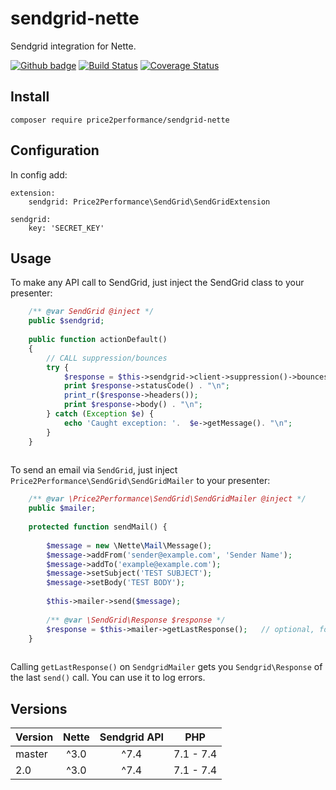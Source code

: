 # sendgrid-nette
Sendgrid integration for Nette.

[![Github badge](https://github.com/price2performance/sendgrid-nette/workflows/build/badge.svg)](https://github.com/price2performance/sendgrid-nette/actions) [![Build Status](https://travis-ci.org/price2performance/sendgrid-nette.svg?branch=master)](https://travis-ci.org/price2performance/sendgrid-nette) [![Coverage Status](https://coveralls.io/repos/price2performance/sendgrid-nette/badge.svg)](https://coveralls.io/r/price2performance/sendgrid-nette)    

## Install
```
composer require price2performance/sendgrid-nette
```

## Configuration
In config add:

```
extension:
    sendgrid: Price2Performance\SendGrid\SendGridExtension

sendgrid:
    key: 'SECRET_KEY'
```

## Usage
To make any API call to SendGrid, just inject the SendGrid class to your presenter:

```php
    /** @var SendGrid @inject */
    public $sendgrid;
	
    public function actionDefault()
    {
        // CALL suppression/bounces
        try {
            $response = $this->sendgrid->client->suppression()->bounces()->get();
            print $response->statusCode() . "\n";
            print_r($response->headers());
            print $response->body() . "\n";
        } catch (Exception $e) {
            echo 'Caught exception: '.  $e->getMessage(). "\n";
        }
    }
	
```

To send an email via `SendGrid`, just inject `Price2Performance\SendGrid\SendGridMailer` to your presenter:

```php
    /** @var \Price2Performance\SendGrid\SendGridMailer @inject */
    public $mailer;
	
    protected function sendMail() {
        
        $message = new \Nette\Mail\Message();
        $message->addFrom('sender@example.com', 'Sender Name');
        $message->addTo('example@example.com');
        $message->setSubject('TEST SUBJECT');
        $message->setBody('TEST BODY');
        
        $this->mailer->send($message);
        
        /** @var \SendGrid\Response $response */
        $response = $this->mailer->getLastResponse();   // optional, for error logging
    }
	
```

Calling `getLastResponse()` on `SendgridMailer` gets you `Sendgrid\Response` of the last `send()` call. You can use it to log errors.

## Versions

|Version|Nette|Sendgrid API|PHP
|---|:---:|:---:|:---:|
|master|^3.0|^7.4|7.1 - 7.4
|2.0|^3.0|^7.4|7.1 - 7.4